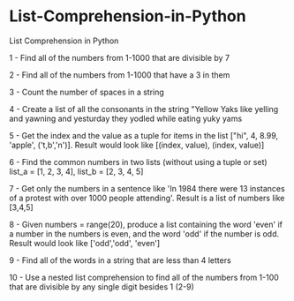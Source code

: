 # List-Comprehension-in-Python
List Comprehension in Python


1 - Find all of the numbers from 1-1000 that are divisible by 7

2 - Find all of the numbers from 1-1000 that have a 3 in them

3 - Count the number of spaces in a string

4 - Create a list of all the consonants in the string "Yellow Yaks like yelling and yawning and yesturday they yodled while eating yuky yams

5 - Get the index and the value as a tuple for items in the list ["hi", 4, 8.99, 'apple', ('t,b','n')].  Result would look like [(index, value), (index, value)]

6 - Find the common numbers in two lists (without using a tuple or set) list_a = [1, 2, 3, 4], list_b = [2, 3, 4, 5]

7 - Get only the numbers in a sentence like 'In 1984 there were 13 instances of a protest with over 1000 people attending'.  Result is a list of numbers like [3,4,5]

8 - Given numbers = range(20), produce a list containing the word 'even' if a number in the numbers is even, and the word 'odd' if the number is odd.  Result would look like ['odd','odd', 'even']

9 - Find all of the words in a string that are less than 4 letters

10 - Use a nested list comprehension to find all of the numbers from 1-100 that are divisible by any single digit besides 1 (2-9)


